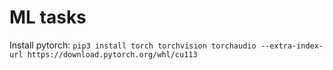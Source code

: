 # ML tasks

Install pytorch:
`pip3 install torch torchvision torchaudio --extra-index-url https://download.pytorch.org/whl/cu113`

